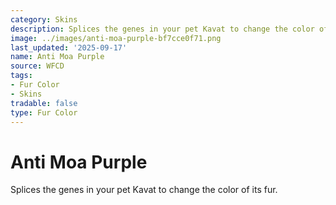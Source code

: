 ```yaml
---
category: Skins
description: Splices the genes in your pet Kavat to change the color of its fur.
image: ../images/anti-moa-purple-bf7cce0f71.png
last_updated: '2025-09-17'
name: Anti Moa Purple
source: WFCD
tags:
- Fur Color
- Skins
tradable: false
type: Fur Color
---
```


# Anti Moa Purple

Splices the genes in your pet Kavat to change the color of its fur.

